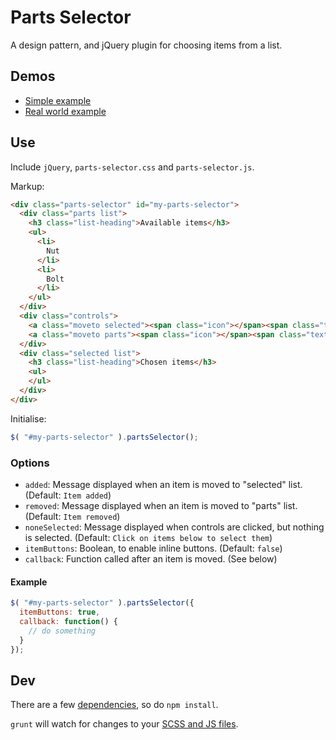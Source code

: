# Parts Selector

A design pattern, and jQuery plugin for choosing items from a list.

## Demos

- [Simple example](http://p.smth.uk/parts-selector)
- [Real world example](http://p.smth.uk/goodtables/sources)

## Use

Include `jQuery`, `parts-selector.css` and `parts-selector.js`.

Markup:

```html
<div class="parts-selector" id="my-parts-selector">
  <div class="parts list">
    <h3 class="list-heading">Available items</h3>
    <ul>
      <li>
        Nut
      </li>
      <li>
        Bolt
      </li>
    </ul>
  </div>
  <div class="controls">
    <a class="moveto selected"><span class="icon"></span><span class="text">Add</span></a>
    <a class="moveto parts"><span class="icon"></span><span class="text">Remove</span></a>
  </div>
  <div class="selected list">
    <h3 class="list-heading">Chosen items</h3>
    <ul>
    </ul>
  </div>
</div>
```

Initialise:

```javascript
$( "#my-parts-selector" ).partsSelector();
```

### Options

- `added`: Message displayed when an item is moved to "selected" list. (Default: `Item added`)
- `removed`: Message displayed when an item is moved to "parts" list. (Default: `Item removed`)
- `noneSelected`: Message displayed when controls are clicked, but nothing is selected. (Default: `Click on items below to select them`)
- `itemButtons`: Boolean, to enable inline buttons. (Default: `false`)
- `callback`: Function called after an item is moved. (See below)

#### Example

```javascript
$( "#my-parts-selector" ).partsSelector({
  itemButtons: true,
  callback: function() {
    // do something
  }
});
```

## Dev
There are a few [dependencies](package.json), so do `npm install`.

`grunt` will watch for changes to your [SCSS and JS files](src).
